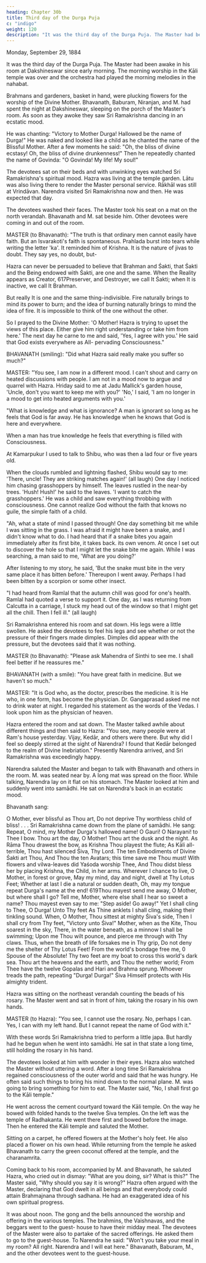 ```yaml
---
heading: Chapter 30b
title: Third day of the Durga Puja
c: "indigo"
weight: 120
description: "It was the third day of the Durga Puja. The Master had been awake in his room at Dakshineswar since early morning. The morning worship in the Kāli temple was over and the orchestra had played the morning melodies in the nahabat"
---
```



Monday, September 29, 1884

It was the third day of the Durga Puja. The Master had been awake in his room at Dakshineswar since early morning. The morning worship in the Kāli temple was over and
the orchestra had played the morning melodies in the nahabat. 

Brahmans and gardeners, basket in hand, were plucking flowers for the worship of the Divine Mother. Bhavanath, Baburam, Niranjan, and M. had spent the night at Dakshineswar, sleeping on the porch of the Master's room. As soon as they awoke they saw Sri Ramakrishna dancing in an ecstatic mood. 

He was chanting: "Victory to Mother Durga! Hallowed be the name of Durga!" He was naked and looked like a child as he chanted the name of the
Blissful Mother. After a few moments he said: "Oh, the bliss of divine ecstasy! Oh, the bliss of divine drunkenness!" Then he repeatedly chanted the name of Govinda: "O Govinda! My life! My soul!"

The devotees sat on their beds and with unwinking eyes watched Sri Ramakrishna's spiritual mood. Hazra was living at the temple garden. Lātu was also living there to render the Master personal service. Rākhāl was still at Vrindāvan. Narendra visited Sri Ramakrishna now and then. He was expected that day.

The devotees washed their faces. The Master took his seat on a mat on the north verandah. Bhavanath and M. sat beside him. Other devotees were coming in and out of the room.

MASTER (to Bhavanath): "The truth is that ordinary men cannot easily have faith. But an Isvarakoti's faith is spontaneous. Prahlada burst into tears while writing the letter 'ka'. It reminded him of Krishna. It is the nature of jivas to doubt. They say yes, no doubt, but-


Hazra can never be persuaded to believe that Brahman and Śakti, that Śakti and the Being endowed with Śakti, are one and the same. When the Reality appears as Creator,
617Preserver, and Destroyer, we call It Śakti; when It is inactive, we call It Brahman. 

But really It is one and the same thing-indivisible. Fire naturally brings to mind its power to
burn; and the idea of burning naturally brings to mind the idea of fire. It is impossible to
think of the one without the other.

So I prayed to the Divine Mother: 'O Mother! Hazra is trying to upset the views of this place. Either give him right understanding or take him from here.' The next day he carne to me and said, 'Yes, I agree with you.' He said that God exists everywhere as All-
pervading Consciousness."

BHAVANATH (smiling): "Did what Hazra said really make you suffer so much?" 

MASTER: "You see, I am now in a different mood. I can't shout and carry on heated discussions with people. I am not in a mood now to argue and quarrel with Hazra. Hriday said to me at Jadu Mallick's garden house, 'Uncle, don't you want to keep me with you?' 'No,' I said, 'I am no longer in a mood to get into heated arguments with you.'

"What is knowledge and what is ignorance? A man is ignorant so long as he feels that God is far away. He has knowledge when he knows that God is here and everywhere.


When a man has true knowledge he feels that everything is filled with Consciousness.

At Kamarpukur I used to talk to Shibu, who was then a lad four or five years old.

When the clouds rumbled and lightning flashed, Shibu would say to me: 'There, uncle! They are striking matches again!' (all laugh) One day I noticed him chasing grasshoppers by himself. The leaves rustled in the near-by trees. 'Hush! Hush!' he said to the leaves. 'I want to catch the grasshoppers.' He was a child and saw everything throbbing with consciousness. One cannot realize God without the faith that knows no guile, the simple faith of a child.

"Ah, what a state of mind I passed through! One day something bit me while I was sitting in the grass. I was afraid it might have been a snake, and I didn't know what to do. I had heard that if a snake bites you again immediately after its first bite, it takes back. its own venom. At once I set out to discover the hole so that I might let the snake bite me again. While I was searching, a man said to me, 'What are you doing?' 

After listening to my story, he said, 'But the snake must bite in the very same place it has bitten before.' Thereupon I went away. Perhaps I had been bitten by a scorpion or some other insect.

"I had heard from Ramlal that the autumn chill was good for one's health. Ramlal had
quoted a verse to support it. One day, as I was returning from Calcutta in a carriage, I
stuck my head out of the window so that I might get all the chill. Then I fell ill." (all
laugh)

Sri Ramakrishna entered his room and sat down. His legs were a little swollen. He asked the devotees to feel his legs and see whether or not the pressure of their fingers made dimples. Dimples did appear with the pressure, but the devotees said that it was nothing.

MASTER (to Bhavanath): "Please ask Mahendra of Sinthi to see me. I shall feel better if he reassures me."

BHAVANATH (with a smile): "You have great faith in medicine. But we haven't so much."

MASTER: "It is God who, as the doctor, prescribes the medicine. It is He who, in one form, has become the physician. Dr. Gangaprasad asked me not to drink water at night. I regarded his statement as the words of the Vedas. I look upon him as the physician of
heaven.

Hazra entered the room and sat down. The Master talked awhile about different things and then said to Hazra: "You see, many people were at Ram's house yesterday. Vijay, Kedār, and others were there. But why did I feel so deeply stirred at the sight of Narendra? I found that Kedār belonged to the realm of Divine Inebriation."
Presently Narendra arrived, and Sri Ramakrishna was exceedingly happy. 

Narendra saluted the Master and began to talk with Bhavanath and others in the room. M. was seated near by. A long mat was spread on the floor. While talking, Narendra lay on it flat on his stomach. The Master looked at him and suddenly went into samādhi. He sat on Narendra's back in an ecstatic mood.

Bhavanath sang:

O Mother, ever blissful as Thou art,
Do not deprive Thy worthless child of bliss! . . .
Sri Ramakrishna came down from the plane of samādhi. He sang:
Repeat, O mind, my Mother Durga's hallowed name!
O Gauri! O Narayani! to Thee I bow.
Thou art the day, O Mother! Thou art the dusk and the night.
As Rāma Thou drawest the bow, as Krishna Thou playest the
flute;
As Kāli all-terrible, Thou hast silenced Śiva, Thy Lord.
The ten Embodiments of Divine Śakti art Thou,
And Thou the ten Avatars; this time save me Thou must!
With flowers and vilwa-leaves did Yaśoda worship Thee,
And Thou didst bless her by placing Krishna, the Child, in her
arms.
Wherever I chance to live, O Mother, in forest or grove,
May my mind, day and night, dwell at Thy Lotus Feet;
Whether at last I die a natural or sudden death,
Oh, may my tongue repeat Durga's name at the end!
619Thou mayest send me away, O Mother, but where shall I go?
Tell me, Mother, where else shall I hear so sweet a name?
Thou mayest even say to me: "Step aside! Go away!"
Yet I shall cling to Thee, O Durga! Unto Thy feet
As Thine anklets I shall cling, making their tinkling sound.
When, O Mother, Thou sittest at mighty Śiva's side,
Then I shall cry from Thy feet, "Victory unto Śiva!"
Mother, when as the Kite, Thou soarest in the sky,
There, in the water beneath, as a minnow I shall be swimming;
Upon me Thou wilt pounce, and pierce me through with Thy
claws.
Thus, when the breath of life forsakes me in Thy grip,
Do not deny me the shelter of Thy Lotus Feet!
From the world's bondage free me, 0 Spouse of the Absolute!
Thy two feet are my boat to cross this world's dark sea.
Thou art the heavens and the earth, and Thou the nether world;
From Thee have the twelve Gopalas and Hari and Brahma
sprung.
Whoever treads the path, repeating "Durga! Durga!"
Śiva Himself protects with His almighty trident.

Hazra was sitting on the northeast verandah counting the beads of his rosary. The Master went and sat in front of him, taking the rosary in his own hands.

MASTER (to Hazra): "You see, I cannot use the rosary. No, perhaps I can. Yes, I can with my left hand. But I cannot repeat the name of God with it." 

With these words Sri Ramakrishna tried to perform a little japa. But hardly had he begun when he went into samādhi. He sat in that state a long time, still holding the rosary in his hand. 

The devotees looked at him with wonder in their eyes. Hazra also watched the
Master without uttering a word. After a long time Sri Ramakrishna regained consciousness of the outer world and said that he was hungry. He often said such things to bring his mind down to the normal plane. M. was going to bring something for him to eat. The Master said, "No, I shall first go to the Kāli temple."

He went across the cement courtyard toward the Kāli temple. On the way he bowed with folded hands to the twelve Śiva temples. On the left was the temple of Radhakanta. He went there first and bowed before the image. Then he entered the Kāli temple and saluted the Mother.

Sitting on a carpet, he offered flowers at the Mother's holy feet. He also placed a flower on his own head. While returning from the temple he asked
Bhavanath to carry the green coconut offered at the temple, and the charanamrita.

Coming back to his room, accompanied by M. and Bhavanath, he saluted Hazra, who cried out in dismay: "What are you doing, sir? What is this?" The Master said, "Why should you say it is wrong?" Hazra often argued with the Master, declaring that God dwelt in all beings and that everybody could attain Brahmajnana through sadhana. He had an exaggerated idea of his own spiritual progress.

It was about noon. The gong and the bells announced the worship and offering in the
various temples. The brahmins, the Vaishnavas, and the beggars went to the guest-
house to have their midday meal. The devotees of the Master were also to partake of the
sacred offerings. He asked them to go to the guest-house. To Narendra he said: "Won't
you take your meal in my room? All right. Narendra and I will eat here." Bhavanath,
Baburam, M., and the other devotees went to the guest-house.


